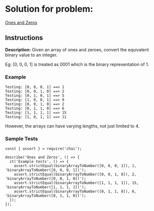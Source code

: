 # Solution for problem:

[Ones and Zeros](https://www.codewars.com/kata/578553c3a1b8d5c40300037c)

## Instructions

**Description:**
Given an array of ones and zeroes, convert the equivalent binary value to an integer.

Eg: [0, 0, 0, 1] is treated as 0001 which is the binary representation of 1.

### Example

```plaintext
Testing: [0, 0, 0, 1] ==> 1
Testing: [0, 0, 1, 0] ==> 2
Testing: [0, 1, 0, 1] ==> 5
Testing: [1, 0, 0, 1] ==> 9
Testing: [0, 0, 1, 0] ==> 2
Testing: [0, 1, 1, 0] ==> 6
Testing: [1, 1, 1, 1] ==> 15
Testing: [1, 0, 1, 1] ==> 11
```

However, the arrays can have varying lengths, not just limited to 4.

### Sample Tests

```plaintext
const { assert } = require('chai');

describe('Ones and Zeros', () => {
  it('Example tests', () => {
    assert.strictEqual(binaryArrayToNumber([0, 0, 0, 1]), 1, 'binaryArrayToNumber([0, 0, 0, 1])');
    assert.strictEqual(binaryArrayToNumber([0, 0, 1, 0]), 2, 'binaryArrayToNumber([0, 0, 1, 0])');
    assert.strictEqual(binaryArrayToNumber([1, 1, 1, 1]), 15, 'binaryArrayToNumber([1, 1, 1, 1])');
    assert.strictEqual(binaryArrayToNumber([0, 1, 1, 0]), 6, 'binaryArrayToNumber([0, 1, 1, 0])');
  });
});
```

